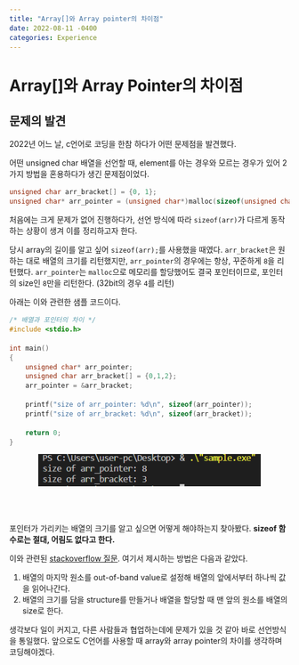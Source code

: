 ```yaml
---
title: "Array[]와 Array pointer의 차이점"
date: 2022-08-11 -0400
categories: Experience
---
```


# Array[]와 Array Pointer의 차이점

## 문제의 발견

2022년 어느 날, c언어로 코딩을 한참 하다가 어떤 문제점을 발견했다.

어떤 unsigned char 배열을 선언할 때, element를 아는 경우와 모르는 경우가 있어 2가지 방법을 혼용하다가 생긴 문제점이었다. 
```c
unsigned char arr_bracket[] = {0, 1};
unsigned char* arr_pointer = (unsigned char*)malloc(sizeof(unsigned char) * 2);
```
처음에는 크게 문제가 없어 진행하다가, 선언 방식에 따라 `sizeof(arr)`가 다르게 동작하는 상황이 생겨 이를 정리하고자 한다.

당시 array의 길이를 알고 싶어 `sizeof(arr);`를 사용했을 때였다. `arr_bracket`은 원하는 대로 배열의 크기를 리턴했지만, `arr_pointer`의 경우에는 항상, 꾸준하게 `8`을 리턴했다. `arr_pointer`는 `malloc`으로 메모리를 할당했어도 결국 포인터이므로, 포인터의 size인 `8`만을 리턴한다. (32bit의 경우 `4`를 리턴)

아래는 이와 관련한 샘플 코드이다.
```c
/* 배열과 포인터의 차이 */
#include <stdio.h>

int main()
{
    unsigned char* arr_pointer;
    unsigned char arr_bracket[] = {0,1,2};
    arr_pointer = &arr_bracket;

    printf("size of arr_pointer: %d\n", sizeof(arr_pointer));
    printf("size of arr_bracket: %d\n", sizeof(arr_bracket));

    return 0;
}
```
<center width="40%;"><img src="/public/img/exp1-1.PNG" width="400px"></center>

<br/><br/>

포인터가 가리키는 배열의 크기를 알고 싶으면 어떻게 해야하는지 찾아봤다. **sizeof 함수로는 절대, 어림도 없다고 한다.**

이와 관련된 [stackoverflow 질문][stk_overflow].
여기서 제시하는 방법은 다음과 같았다.

1. 배열의 마지막 원소를 out-of-band value로 설정해 배열의 앞에서부터 하나씩 값을 읽어나간다.
2. 배열의 크기를 담을 structure를 만들거나 배열을 할당할 때 맨 앞의 원소를 배열의 size로 한다.

생각보다 일이 커지고, 다른 사람들과 협업하는데에 문제가 있을 것 같아 바로 선언방식을 통일했다. 앞으로도 C언어를 사용할 때 array와 array pointer의 차이를 생각하며 코딩해야겠다.

[stk_overflow]: https://stackoverflow.com/questions/492384/how-to-find-the-sizeof-a-pointer-pointing-to-an-array